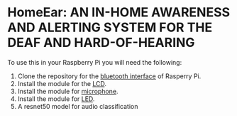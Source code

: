 # HomeEar: AN IN-HOME AWARENESS AND ALERTING SYSTEM FOR THE DEAF AND HARD-OF-HEARING

To use this in your Raspberry Pi you will need the following:
1. Clone the repository for the [bluetooth interface](https://github.com/petzval/btferret) of Rasperry Pi.
2. Install the module for the [LCD](https://github.com/WuSiYu/python-i2clcd).
3. Install the module for [microphone](https://makersportal.com/blog/recording-stereo-audio-on-a-raspberry-pi).
4. Install the module for [LED](https://learn.adafruit.com/neopixels-on-raspberry-pi/python-usage). 
5. A resnet50 model for audio classification
